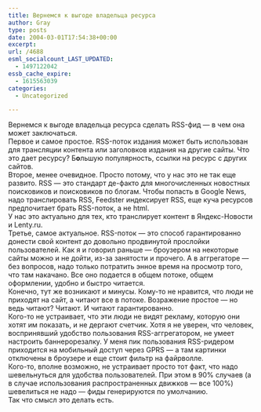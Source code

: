 ```yaml
---
title: Вернемся к выгоде владельца ресурса
author: Gray
type: posts
date: 2004-03-01T17:54:38+00:00
excerpt:
url: /4688
esml_socialcount_LAST_UPDATED:
  - 1497122042
essb_cache_expire:
  - 1615563039
categories:
  - Uncategorized

---
```








Вернемся к выгоде владельца ресурса сделать RSS-фид &#8212; в чем она может заключаться.  
Первое и самое простое. RSS-поток издания может быть использован для трансляции контента или заголовков издания на другие сайты. Что это дает ресурсу? Б**о**льшую популярность, ссылки на ресурс с других сайтов.  
Второе, менее очевидное. Просто потому, что у нас это не так еще развито. RSS &#8212; это стандарт де-факто для многочисленных новостных поисковиков и поисковиков по блогам. Чтобы попасть в Google News, надо транслировать RSS, Feedster индексирует RSS, еще куча ресурсов предпочитает брать RSS-поток, а не html.  
У нас это актуально для тех, кто транслирует контент в Яндекс-Новости и Lenty.ru.  
Третье, самое актуальное. RSS-поток &#8212; это способ гарантированно донести свой контент до довольно продвинутой прослойки пользователей. Как я и говорил раньше &#8212; броузером на некоторые сайты можно и не дойти, из-за занятости и прочего. А в аггрегаторе &#8212; без вопросов, надо только потратить энное время на просмотр того, что там накачано. Все оно подается в общем потоке, общем оформлении, удобно и быстро читается.  
Конечно, тут же возникают и минусы. Кому-то не нравится, что люди не приходят на сайт, а читают все в потоке. Возражение простое &#8212; но ведь читают? Читают. И читают гарантированно.  
Кого-то не устраивает, что эти люди не видят рекламу, которую они хотят им показать, и не дергают счетчик. Хотя я не уверен, что человек, воспринявший удобство пользования RSS-аггрегатором, не умеет настроить баннерорезалку. У меня пик пользования RSS-ридером приходится на мобильный доступ через GPRS &#8212; а там картинки отключены в броузере и еще стоит фильтр на файрволле.  
Кого-то, вполне возможно, не устраивает просто тот факт, что надо шевельнуться для удобства пользователей. При этом в 90% случаев (а в случае использования распространенных движков &#8212; все 100%) шевелиться не надо &#8212; фиды генерируются по умолчанию.  
Так что смысл это делать есть.